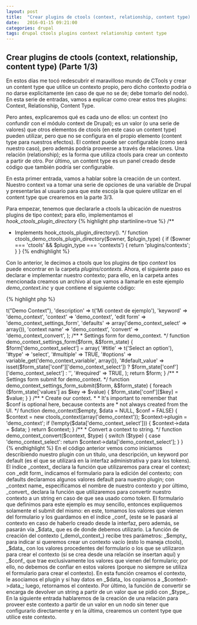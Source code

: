 ```yaml
---
layout: post
title:  "Crear plugins de ctools (context, relationship, content type) (Parte 1/3)"
date:   2016-01-15 09:21:00
categories: drupal
tags: drupal ctools plugins context relationship content type
---
```


## Crear plugins de ctools (context, relationship, content type) (Parte 1/3)

En estos días me tocó redescubrir el maravilloso mundo de CTools y crear un content type que utilice un contexto propio, pero dicho contexto podría o no darse explícitamente (en caso de que no se de; debe tomarlo del nodo). En esta serie de entradas, vamos a explicar como crear estos tres plugins: Context, Relationship, Content Type.

Pero antes, explicaremos qué es cada uno de ellos: un context (no confundir con el módulo context de Drupal); es un valor (o una serie de valores) que otros elementos de ctools (en este caso un content type) pueden utilizar, pero que no se configura en el propio elemento (content type para nuestros efectos). El context puede ser configurable (como será nuestro caso), pero además podría proveerse a través de relaciones. Una relación (relationship); es la forma que utiliza ctools para crear un contexto a partir de otro. Por último, un content type es un panel creado desde código que también podría ser configurable.

En esta primer entrada, vamos a hablar sobre la creación de un context. Nuestro context va a tomar una serie de opciones de una variable de Drupal y presentarlas al usuario para que este escoja la que quiere utilizar en el content type que crearemos en la parte 3/3.

Para empezar, tenemos que declararle a ctools la ubicación de nuestros plugins de tipo context; para ello, implementamos el _hook_ctools_plugin_directory_
{% highlight php startinline=true %}
/**
 * Implements hook_ctools_plugin_directory().
 */
function ctools_demo_ctools_plugin_directory($owner, $plugin_type) {
  if ($owner === 'ctools' && $plugin_type === 'contexts') {
    return 'plugins/contexts';
  }
}
{% endhighlight %}

Con lo anterior, le decimos a ctools que los plugins de tipo _context_ los puede encontrar en la carpeta _plugins/contexts_. Ahora, el siguiente paso es declarar e implementar nuestro contexto; para ello, en la carpeta antes mencionada creamos un archivo al que vamos a llamarle en este ejemplo _demo_context.inc_ y que contiene el siguiente código:

{% highlight php %}
<?php

/**
 * @file
 * Plugin to provide a demo_context context.
 */

/**
 * Describimos nuestro plugin con un array $plugin.
 */
$plugin = array(
  'title' => t("Demo Context"),
  'description' => t('Mi context de ejemplo'),
  'keyword' => 'demo_context',
  'context' => 'demo_context',
  'edit form' => 'demo_context_settings_form',
  'defaults' => array('demo_context_select' => array()),
  'context name' => 'demo_context',
  'convert' => 'demo_context_convert',
);

/**
 * Settings form for demo_context.
 */
function demo_context_settings_form($form, &$form_state) {
  $form['demo_context_select'] = array(
    '#title' => t('Select an option'),
    '#type' => 'select',
    '#multiple' => TRUE,
    '#options' => variable_get('demo_context_variable', array()),
    '#default_value' => isset($form_state['conf']['demo_context_select']) ? $form_state['conf']['demo_context_select'] : '',
    '#required' => TRUE,
  );

  return $form;
}

/**
 * Settings form submit for demo_context.
 */
function demo_context_settings_form_submit($form, &$form_state) {
  foreach ($form_state['values'] as $key => $value) {
    $form_state['conf'][$key] = $value;
  }
}

/**
 * Create our context.
 *
 * It's important to remember that $conf is optional here, because contexts are
 * not always created from the UI.
 */
function demo_context($empty, $data = NULL, $conf = FALSE) {
  $context = new ctools_context(array('demo_context'));
  $context->plugin = 'demo_context';

  if (!empty($data['demo_context_select'])) {
    $context->data = $data;
  }
  return $context;
}

/**
 * Convert a context to string.
 */
function demo_context_convert($context, $type) {
  switch ($type) {
    case 'demo_context_select':
      return $context->data['demo_context_select'];
  }
}
{% endhighlight %}

En el código anterior vemos como iniciamos describiendo nuestro plugin con un título, una descripción, un keyword por default (es el que se utilizará en la interfaz administrativa y para los tokens). El índice _context_ declara la función que utilizaremos para crear el context; con _edit form_ indicamos el formulario para la edición del contexto; con defaults declaramos algunos valores default para nuestro plugin; con _context name_ especificamos el nombre de nuestro contexto y por último, _convert_ declara la función que utilizaremos para convertir nuestro contexto a un string en caso de que sea usado como token.

El formulario que definimos para este ejemplo es muy sencillo, entonces expliquemos solamente el submit del mismo: en este, tomamos los valores que vienen del formulario y los guardamos en el índice _conf_ (este se le pasará al contexto en caso de haberlo creado desde la interfaz, pero además, se pasarán vía _$data_ que es de donde debemos utilizarlo.

La función de creación del contexto (_demo\_context_) recibe tres parámetros: _$empty_ para indicar si queremos crear un contexto vacío (esto lo maneja ctools), _$data_ con los valores procedentes del formulario o los que se utilizaron para crear el contexto (si se crea desde una relación se insertan aquí) y _$conf_ que trae exclusivamente los valores que vienen del formulario; por ello, no debemos de confiar en estos valores (porque no siempre se utiliza el formulario para crear el contexto). En esta función creamos el contexto, le asociamos el plugin y si hay datos en _$data_ los copiamos a _$context->data_; luego, retornamos el contexto.

Por último, la función de convertir se encarga de devolver un string a partir de un valor que se pidió con _$type_.

En la siguiente entrada hablaremos de la creación de una relación para proveer este contexto a partir de un valor en un nodo sin tener que configurarlo directamente y en la última, crearemos un content type que utilice este contexto.
